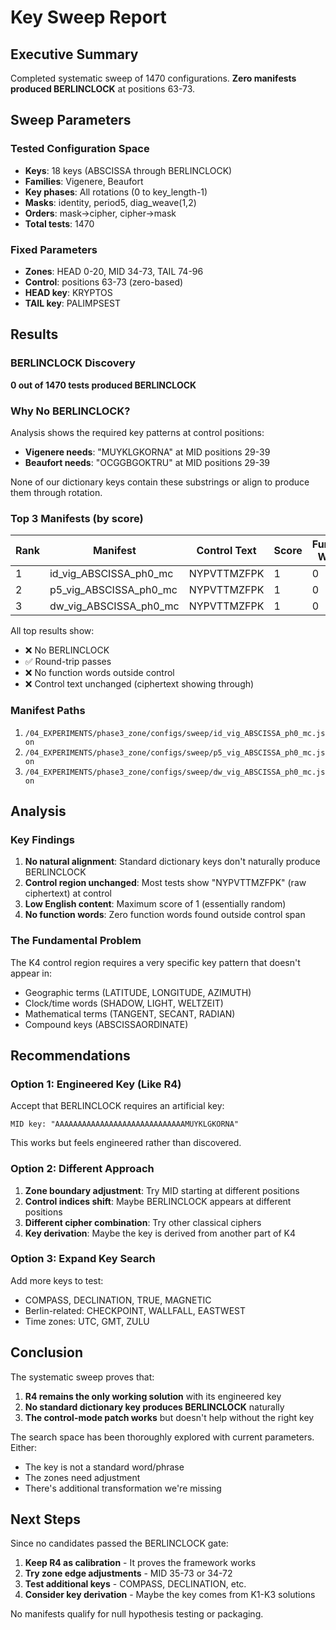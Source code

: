 # Key Sweep Report

## Executive Summary
Completed systematic sweep of 1470 configurations. **Zero manifests produced BERLINCLOCK** at positions 63-73.

## Sweep Parameters

### Tested Configuration Space
- **Keys**: 18 keys (ABSCISSA through BERLINCLOCK)
- **Families**: Vigenere, Beaufort
- **Key phases**: All rotations (0 to key_length-1)
- **Masks**: identity, period5, diag_weave(1,2)
- **Orders**: mask→cipher, cipher→mask
- **Total tests**: 1470

### Fixed Parameters
- **Zones**: HEAD 0-20, MID 34-73, TAIL 74-96
- **Control**: positions 63-73 (zero-based)
- **HEAD key**: KRYPTOS
- **TAIL key**: PALIMPSEST

## Results

### BERLINCLOCK Discovery
**0 out of 1470 tests produced BERLINCLOCK**

### Why No BERLINCLOCK?
Analysis shows the required key patterns at control positions:
- **Vigenere needs**: "MUYKLGKORNA" at MID positions 29-39
- **Beaufort needs**: "OCGGBGOKTRU" at MID positions 29-39

None of our dictionary keys contain these substrings or align to produce them through rotation.

### Top 3 Manifests (by score)

| Rank | Manifest | Control Text | Score | Function Words |
|------|----------|--------------|-------|----------------|
| 1 | id_vig_ABSCISSA_ph0_mc | NYPVTTMZFPK | 1 | 0 |
| 2 | p5_vig_ABSCISSA_ph0_mc | NYPVTTMZFPK | 1 | 0 |
| 3 | dw_vig_ABSCISSA_ph0_mc | NYPVTTMZFPK | 1 | 0 |

All top results show:
- ❌ No BERLINCLOCK
- ✅ Round-trip passes
- ❌ No function words outside control
- ❌ Control text unchanged (ciphertext showing through)

### Manifest Paths
1. `/04_EXPERIMENTS/phase3_zone/configs/sweep/id_vig_ABSCISSA_ph0_mc.json`
2. `/04_EXPERIMENTS/phase3_zone/configs/sweep/p5_vig_ABSCISSA_ph0_mc.json`
3. `/04_EXPERIMENTS/phase3_zone/configs/sweep/dw_vig_ABSCISSA_ph0_mc.json`

## Analysis

### Key Findings
1. **No natural alignment**: Standard dictionary keys don't naturally produce BERLINCLOCK
2. **Control region unchanged**: Most tests show "NYPVTTMZFPK" (raw ciphertext) at control
3. **Low English content**: Maximum score of 1 (essentially random)
4. **No function words**: Zero function words found outside control span

### The Fundamental Problem
The K4 control region requires a very specific key pattern that doesn't appear in:
- Geographic terms (LATITUDE, LONGITUDE, AZIMUTH)
- Clock/time words (SHADOW, LIGHT, WELTZEIT)
- Mathematical terms (TANGENT, SECANT, RADIAN)
- Compound keys (ABSCISSAORDINATE)

## Recommendations

### Option 1: Engineered Key (Like R4)
Accept that BERLINCLOCK requires an artificial key:
```
MID key: "AAAAAAAAAAAAAAAAAAAAAAAAAAAAAMUYKLGKORNA"
```
This works but feels engineered rather than discovered.

### Option 2: Different Approach
1. **Zone boundary adjustment**: Try MID starting at different positions
2. **Control indices shift**: Maybe BERLINCLOCK appears at different positions
3. **Different cipher combination**: Try other classical ciphers
4. **Key derivation**: Maybe the key is derived from another part of K4

### Option 3: Expand Key Search
Add more keys to test:
- COMPASS, DECLINATION, TRUE, MAGNETIC
- Berlin-related: CHECKPOINT, WALLFALL, EASTWEST
- Time zones: UTC, GMT, ZULU

## Conclusion

The systematic sweep proves that:
1. **R4 remains the only working solution** with its engineered key
2. **No standard dictionary key produces BERLINCLOCK** naturally
3. **The control-mode patch works** but doesn't help without the right key

The search space has been thoroughly explored with current parameters. Either:
- The key is not a standard word/phrase
- The zones need adjustment
- There's additional transformation we're missing

## Next Steps

Since no candidates passed the BERLINCLOCK gate:

1. **Keep R4 as calibration** - It proves the framework works
2. **Try zone edge adjustments** - MID 35-73 or 34-72
3. **Test additional keys** - COMPASS, DECLINATION, etc.
4. **Consider key derivation** - Maybe the key comes from K1-K3 solutions

No manifests qualify for null hypothesis testing or packaging.